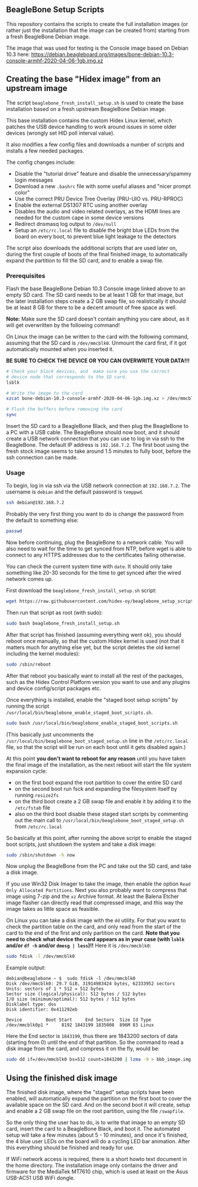 ## BeagleBone Setup Scripts

This repository contains the scripts to create the full installation images (or rather just the installation that the image can be created from) starting from a fresh BeagleBone Debian image.

The image that was used for testing is the Console image based on Debian 10.3 here: https://debian.beagleboard.org/images/bone-debian-10.3-console-armhf-2020-04-06-1gb.img.xz


## Creating the base "Hidex image" from an upstream image

The script `beaglebone_fresh_install_setup.sh` is used to create the base installation based on a fresh upstream BeagleBone Debian image.

This base installation contains the custom Hidex Linux kernel, which patches the USB device handling to work around issues in some older devices (wrongly set HID poll interval value).

It also modifies a few config files and downloads a number of scripts and installs a few needed packages.

The config changes include:
* Disable the "tutorial drive" feature and disable the unnecessary/spammy login messages
* Download a new `.bashrc` file with some useful aliases and "nicer prompt color"
* Use the correct PRU Device Tree Overlay (PRU-UIO vs. PRU-RPROC)
* Enable the external DS1307 RTC using another overlay
* Disables the audio and video related overlays, as the HDMI lines are needed for the custom cape in some device versions
* Redirect dnsmasq log output to `/dev/null`
* Setup an `/etc/rc.local` file to disable the bright blue LEDs from the board on every boot, to prevent blue light leakage to the detectors

The script also downloads the additional scripts that are used later on, during the first couple of boots of the final finished image, to automatically expand the partition to fill the SD card, and to enable a swap file.


### Prerequisites

Flash the base BeagleBone Debian 10.3 Console image linked above to an empty SD card. The SD card needs to be at least 1 GB for that image, but the later installation steps create a 2 GB swap file, so realistically it should be at least 8 GB for there to be a decent amount of free space as well.

**Note:** Make sure the SD card doesn't contain anything you care about, as it will get overwritten by the following command!

On Linux the image can be written to the card with the following command, assuming that the SD card is `/dev/mmcblk0`. Unmount the card first, if it got automatically mounted when you inserted it.

**BE SURE TO CHECK THE DEVICE OR YOU CAN OVERWRITE YOUR DATA!!!**
```bash
# Check your block devices, and  make sure you use the correct
# device node that corresponds to the SD card.
lsblk

# Write the image to the card
xzcat bone-debian-10.3-console-armhf-2020-04-06-1gb.img.xz > /dev/mmcblk0

# Flush the buffers before removing the card
sync
```

Insert the SD card to a BeagleBone Black, and then plug the BeagleBone to a PC with a USB cable. The BeagleBone should now boot, and it should create a USB network connection that you can use to log in via ssh to the BeagleBone. The default IP address is `192.168.7.2`. The first boot using the fresh stock image seems to take around 1.5 minutes to fully boot, before the ssh connection can be made.


### Usage

To begin, log in via ssh via the USB network connection at `192.168.7.2`. The username is `debian` and the default password is `temppwd`.
```bash
ssh debian@192.168.7.2
```

Probably the very first thing you want to do is change the password from the default to something else:
```bash
passwd
```

Now before continuing, plug the BeagleBone to a network cable. You will also need to wait for the time to get synced from NTP, before wget is able to connect to any HTTPS addresses due to the certificates failing otherwise.

You can check the current system time with `date`. It should only take something like 20-30 seconds for the time to get synced after the wired network comes up.

First download the `beaglebone_fresh_install_setup.sh` script:
```bash
wget https://raw.githubusercontent.com/hidex-oy/beaglebone_setup_scripts/master/beaglebone_fresh_install_setup.sh
```

Then run that script as root (with sudo):
```bash
sudo bash beaglebone_fresh_install_setup.sh
```

After that script has finished (assuming everything went ok), you should reboot once manually, so that the custom Hidex kernel is used (not that it matters much for anything else yet, but the script deletes the old kernel including the kernel modules):
```bash
sudo /sbin/reboot
```

After that reboot you basically want to install all the rest of the packages, such as the Hidex Control Platform version you want to use and any plugins and device config/script packages etc.

Once everything is installed, enable the "staged boot setup scripts" by running the script `/usr/local/bin/beaglebone_enable_staged_boot_scripts.sh`.
```bash
sudo bash /usr/local/bin/beaglebone_enable_staged_boot_scripts.sh
```
(This basically just uncomments the `/usr/local/bin/beaglebone_boot_staged_setup.sh` line in the `/etc/rc.local` file, so that the script will be run on each boot until it gets disabled again.)

At this point **you don't want to reboot for any reason** until you have taken the final image of the installation, as the next reboot will start the file system expansion cycle:

* on the first boot expand the root partition to cover the entire SD card
* on the second boot run fsck and expanding the filesystem itself by running `resize2fs`
* on the third boot create a 2 GB swap file and enable it by adding it to the `/etc/fstab` file
* also on the third boot disable these staged start scripts by commenting out the main call to `/usr/local/bin/beaglebone_boot_staged_setup.sh` from `/etc/rc.local`

So basically at this point, after running the above script to enable the staged boot scripts, just shutdown the system and take a disk image:
```bash
sudo /sbin/shutdown -h now
```

Now unplug the BeagleBone from the PC and take out the SD card, and take a disk image.

If you use Win32 Disk Imager to take the image, then enable the option `Read Only Allocated Partitions`. Next you also probably want to compress that image using 7-zip and the `xz` Archive format. At least the Balena Etcher image flasher can directly read that compressed image, and this way the image takes as little space as feasible.

On Linux you can take a disk image with the `dd` utility. For that you want to check the partition table on the card, and only read from the start of the card to the end of the first and only partition on the card.
**Note that you need to check what device the card appears as in your case (with `lsblk` and/or `df -h` and/or `dmesg | less`)!!**
Here it is `/dev/mmcblk0`:

```bash
sudo fdisk -l /dev/mmcblk0
```

Example output:
```
debian@beaglebone ~ $  sudo fdisk -l /dev/mmcblk0
Disk /dev/mmcblk0: 29.7 GiB, 31914983424 bytes, 62333952 sectors
Units: sectors of 1 * 512 = 512 bytes
Sector size (logical/physical): 512 bytes / 512 bytes
I/O size (minimum/optimal): 512 bytes / 512 bytes
Disklabel type: dos
Disk identifier: 0x411292eb

Device         Boot Start     End Sectors  Size Id Type
/dev/mmcblk0p1 *     8192 1843199 1835008  896M 83 Linux
```

Here the End sector is `1843199`, thus there are 1843200 sectors of data (starting from 0) until the end of that partition.
So the command to read a disk image from the card, and compress it on the fly, would be:

```bash
sudo dd if=/dev/mmcblk0 bs=512 count=1843200 | lzma -9 > bbb_image.img.xz
```


## Using the finished disk image

The finished disk image, where the "staged" setup scripts have been enabled, will automatically expand the partition on the first boot to cover the available space on the SD card. And on the second boot it will create, setup and enable a 2 GB swap file on the root partition, using the file `/swapfile`.

So the only thing the user has to do, is to write that image to an empty SD card, insert the card to a BeagleBone Black, and boot it. The automated setup will take a few minutes (about 5 - 10 minutes), and once it's finished, the 4 blue user LEDs on the board will do a cycling LED bar animation. After this everything should be finished and ready for use.

If WiFi network access is required, there is a short howto text document in the home directory. The installation image only contains the driver and firmware for the MediaTek MT7610 chip, which is used at least on the Asus USB-AC51 USB WiFi dongle.
